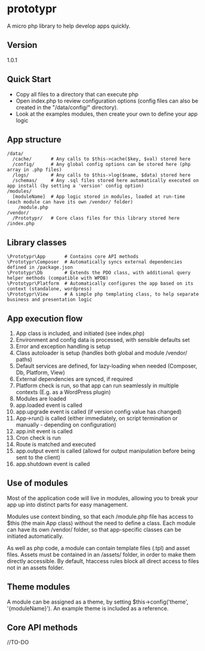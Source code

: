 # prototypr
A micro php library to help develop apps quickly.

## Version
1.0.1

## Quick Start
- Copy all files to a directory that can execute php
- Open index.php to review configuration options (config files can also be created in the "/data/config/" directory).
- Look at the examples modules, then create your own to define your app logic

## App structure

```
/data/
  /cache/       # Any calls to $this->cache($key, $val) stored here
  /config/      # Any global config options can be stored here (php array in .php files)
  /logs/        # Any calls to $this->log($name, $data) stored here
  /schemas/     # Any .sql files stored here automatically executed on app install (by setting a 'version' config option)
/modules/
  [moduleName]  # App logic stored in modules, loaded at run-time (each module can have its own /vendor/ folder)
    /module.php
/vendor/
  /Prototypr/   # Core class files for this library stored here
/index.php
```

## Library classes
```
\Prototypr\App       # Contains core API methods
\Prototypr\Composer  # Automatically syncs external dependencies defined in /package.json
\Prototypr\Db        # Extends the PDO class, with additional query helper methods (compatible with WPDB)
\Prototypr\Platform  # Automatically configures the app based on its context (standalone, wordpress)
\Prototypr\View      # A simple php templating class, to help separate business and presentation logic
```

## App execution flow

1. App class is included, and initiated (see index.php)
2. Environment and config data is processed, with sensible defaults set
3. Error and exception handling is setup
4. Class autoloader is setup (handles both global and module /vendor/ paths)
5. Default services are defined, for lazy-loading when needed (Composer, Db, Platform, View)
6. External dependencies are synced, if required
7. Platform check is run, so that app can run seamlessly in multiple contexts (E.g. as a WordPress plugin)
8. Modules are loaded
9. app.loaded event is called
10. app.upgrade event is called (if version config value has changed)
11. App->run() is called (either immediately, on script termination or manually - depending on configuration)
12. app.init event is called
13. Cron check is run
14. Route is matched and executed
15. app.output event is called (allowd for output manipulation before being sent to the client)
16. app.shutdown event is called

## Use of modules

Most of the application code will live in modules, allowing you to break your app up into distinct parts for easy management.

Modules use context binding, so that each /module.php file has access to $this (the main App class) without the need to define a class. Each module can have its own /vendor/ folder, so that app-specific classes can be initiated automatically.

As well as php code, a module can contain template files (.tpl) and asset files. Assets must be contained in an /assets/ folder, in order to make them directly accessible. By default, htaccess rules block all direct access to files not in an assets folder.

## Theme modules

A module can be assigned as a theme, by setting $this->config('theme', '{moduleName}'). An example theme is included as a reference. 

## Core API methods

//TO-DO

